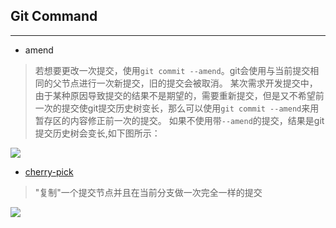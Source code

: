## Git Command
---
- amend  
> 若想要更改一次提交，使用`git commit --amend`。git会使用与当前提交相同的父节点进行一次新提交，旧的提交会被取消。  某次需求开发提交中，由于某种原因导致提交的结果不是期望的，需要重新提交，但是又不希望前一次的提交使git提交历史树变长，那么可以使用`git commit --amend`来用暂存区的内容修正前一次的提交。 如果不使用带`--amend`的提交，结果是git提交历史树会变长,如下图所示：  

![](http://images2015.cnblogs.com/blog/408483/201604/408483-20160403222318363-136423066.png)

- [cherry-pick](http://pinkyjie.com/2014/08/10/git-notes-part-3/)  
> "复制"一个提交节点并且在当前分支做一次完全一样的提交  

![](https://marklodato.github.io/visual-git-guide/cherry-pick.svg)
